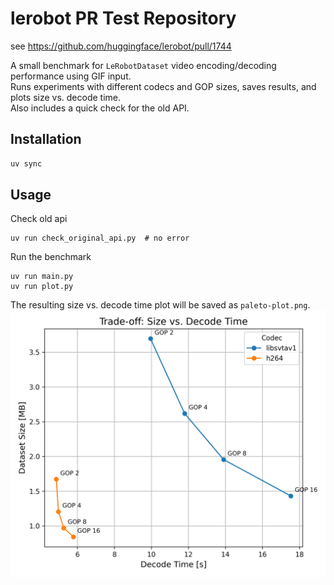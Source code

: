 # lerobot PR Test Repository
see https://github.com/huggingface/lerobot/pull/1744

A small benchmark for `LeRobotDataset` video encoding/decoding performance using GIF input.  
Runs experiments with different codecs and GOP sizes, saves results, and plots size vs. decode time.  
Also includes a quick check for the old API.

## Installation
```bash
uv sync
```

## Usage
Check old api
```
uv run check_original_api.py  # no error
```

Run the benchmark
```
uv run main.py
uv run plot.py
```

The resulting size vs. decode time plot will be saved as `paleto-plot.png`.
![paleto-plot.png](./paleto-plot.png)
